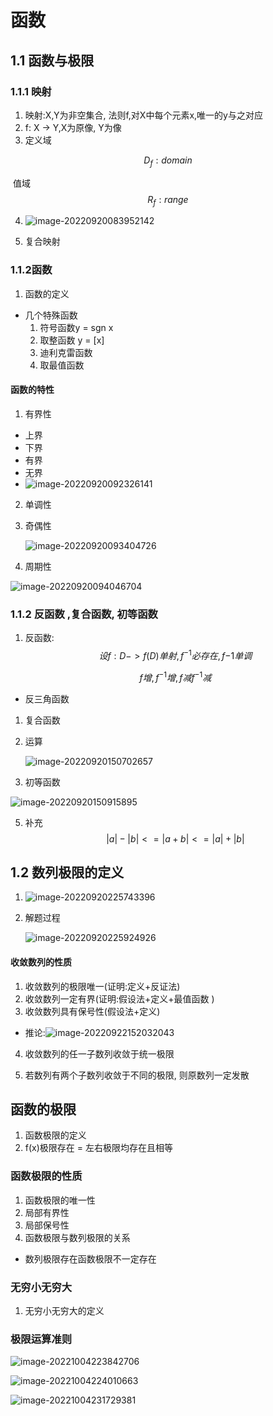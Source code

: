 # 函数

## 1.1 函数与极限

### 1.1.1 映射

1. 映射:X,Y为非空集合, 法则f,对X中每个元素x,唯一的y与之对应
2. f: X -> Y,X为原像, Y为像
3. 定义域

$$
D_f:domain
$$

​		值域
$$
R_f:range
$$

4. ![image-20220920083952142](高等数学.assets/image-20220920083952142.png)

5. 复合映射

### 1.1.2函数

1. 函数的定义

* 几个特殊函数
  1. 符号函数y = sgn x
  2. 取整函数 y = [x]
  3. 迪利克雷函数
  4. 取最值函数

#### 函数的特性

1. 有界性

* 上界
* 下界
* 有界
* 无界
* ![image-20220920092326141](高等数学.assets/image-20220920092326141.png)

2. 单调性

3. 奇偶性

   ![image-20220920093404726](高等数学.assets/image-20220920093404726.png)

4. 周期性

![image-20220920094046704](高等数学.assets/image-20220920094046704.png)

### 1.1.2 反函数 ,复合函数, 初等函数

1. 反函数: 
   $$
   设f:D->f(D)单射, f^{-1}必存在,f{-1}单调
   $$

   $$
   f增, f^{-1}增, f减f^{-1}减
   $$

* 反三角函数

1. 复合函数

2. 运算

   ![image-20220920150702657](高等数学.assets/image-20220920150702657.png)

3. 初等函数

![image-20220920150915895](高等数学.assets/image-20220920150915895.png)

5. 补充
   $$
   |a|-|b|<=|a+b|<=|a|+|b|
   $$
   

## 1.2 数列极限的定义

1. ![image-20220920225743396](高等数学.assets/image-20220920225743396.png)

2. 解题过程

   ![image-20220920225924926](高等数学.assets/image-20220920225924926.png)

#### 收敛数列的性质

1. 收敛数列的极限唯一(证明:定义+反证法)
2. 收敛数列一定有界(证明:假设法+定义+最值函数 )
3. 收敛数列具有保号性(假设法+定义)

* 推论:![image-20220922152032043](高等数学.assets/image-20220922152032043.png)

4. 收敛数列的任一子数列收敛于统一极限

   [^待理解证明过程]: 

   

5. 若数列有两个子数列收敛于不同的极限, 则原数列一定发散

## 函数的极限

1. 函数极限的定义
2. f(x)极限存在 = 左右极限均存在且相等

### 函数极限的性质

1. 函数极限的唯一性
2. 局部有界性
3. 局部保号性
4. 函数极限与数列极限的关系

* 数列极限存在函数极限不一定存在

### 无穷小无穷大

1. 无穷小无穷大的定义

### 极限运算准则

![image-20221004223842706](高等数学.assets/image-20221004223842706.png)

![image-20221004224010663](高等数学.assets/image-20221004224010663.png)

![image-20221004231729381](高等数学.assets/image-20221004231729381.png)